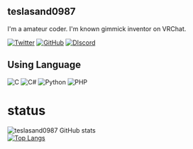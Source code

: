 ## teslasand0987

I'm a amateur coder.
I'm known gimmick inventor on VRChat.

[![Twitter](https://img.shields.io/badge/-Twitter-1DA1F2.svg?logo=twitter&style=flat-square&logoColor=white)](https://twitter.com/tesla_0123)
[![GitHub](https://img.shields.io/badge/-Github-181717.svg?logo=github&style=flat-square)](https://github.com/teslasand0987)
[![DIscord](https://img.shields.io/badge/-Discord-5865F2.svg?logo=discord&style=flat-square&logoColor=white)](https://sueqk.net/twin/discord)

## Using Language
![C](https://img.shields.io/badge/C-4640b8.svg?logo=C&style=flat)
![C#](https://img.shields.io/badge/C%23-239120.svg?logo=C-sharp&style=flat)
![Python](https://img.shields.io/badge/-Python-F9DC3E.svg?logo=Python&style=flat)
![PHP](https://img.shields.io/badge/PHP-777BB4.svg?logo=PHP&style=flat&logoColor=ccc)


# status
![teslasand0987 GitHub stats](https://github-readme-stats.vercel.app/api?username=teslasand0987&count_private=true&show_icons=true&theme=dracula) <br>
[![Top Langs](https://github-readme-stats.vercel.app/api/top-langs/?username=teslasand0987&layout=compact&langs_count=8)](https://github.com/anuraghazra/github-readme-stats)
